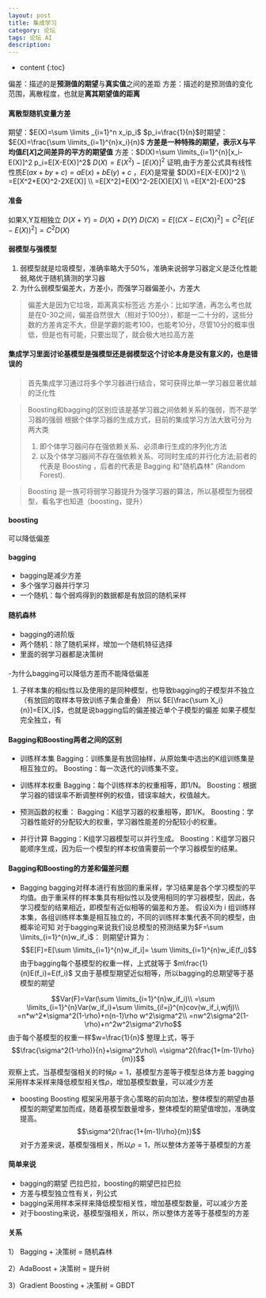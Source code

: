```yaml
---
layout: post
title: 集成学习
category: 论坛
tags: 论坛 AI 
description: 
---
```


* content
{:toc}

偏差：描述的是**预测值的期望**与**真实值**之间的差距
方差：描述的是预测值的变化范围，离散程度，也就是**离其期望值的距离**
#### 离散型随机变量方差
期望：$E(X)=\sum \limits _{i=1}^n x_ip_i$
$p_i=\frac{1}{n}$时期望：$E(X)=\frac{\sum \limits_{i=1}^{n}x_i}{n}$
**方差是一种特殊的期望，表示X与平均值$E[X]$之间差异的平方的期望值**
方差：$D(X)=\sum \limits_{i=1}^{n}[x_i-E(X)]^2 p_i=E[X-E(X)]^2$
$D(X)=E(X^2)-[E(X)]^2$
证明,由于方差公式具有线性性质$E(ax+by+c)=aE(x)+bE(y)+c$ ，$E(X)$是常量
$D(X)=E[X-E(X)]^2 \\
=E[X^2+E(X)^2-2XE(X)] \\
=E[X^2]+E(X)^2-2E(X)E[X] \\
=E[X^2]-E(X)^2$

#### 准备
如果X,Y互相独立
$D(X+Y)=D(X)+D(Y)$
$D(CX)=E[(CX-E(CX))^2]=C^2E[(E-E(X))^2]=C^2D(X)$
#### 弱模型与强模型
1. 弱模型就是垃圾模型，准确率略大于50%，准确来说弱学习器定义是泛化性能弱,略优于随机猜测的学习器
2. 为什么弱模型偏差大，方差小，而强学习器偏差小，方差大
> 偏差大是因为它垃圾，距离真实标签远
> 方差小：比如学渣，再怎么考也就是在0-30之间，偏差自然很大（相对于100分），都是一二十分的，这些分数的方差肯定不大，但是学霸的能考100，也能考10分，尽管10分的概率很低，但是也有可能，只要出现了，就会极大地拉高方差
> 

#### 集成学习里面讨论基模型是强模型还是弱模型这个讨论本身是没有意义的，也是错误的
>首先集成学习通过将多个学习器进行结合，常可获得比单一学习器显著优越的泛化性

>Boosting和bagging的区别应该是基学习器之间依赖关系的强弱，而不是学习器的强弱
>根据个体学习器的生成方式，目前的集成学习方法大致可分为两大类
>1. 即个体学习器问存在强依赖关系、必须串行生成的序列化方法
>2. 以及个体学习器间不存在强依赖关系、可同时生成的并行化方法;前者的代表是 Boosting ，后者的代表是 Bagging 和"随机森林" (Random Forest).

>Boosting 
>是一族可将弱学习器提升为强学习器的算法，所以基模型为弱模型，看名字也知道（boosting，提升）
#### boosting
可以降低偏差
#### bagging
- bagging是减少方差
- 多个强学习器并行学习
- 一个随机：每个弱鸡得到的数据都是有放回的随机采样

#### 随机森林
- bagging的进阶版
- 两个随机：除了随机采样，增加一个随机特征选择
- 里面的弱学习器都是决策树

####
-为什么bagging可以降低方差而不能降低偏差
1. 子样本集的相似性以及使用的是同种模型，也导致bagging的子模型并不独立（有放回的取样本导致训练子集会重叠）
 所以 $E[\frac{\sum X_i}{n}]=E[X_i]$，也就是说bagging后的偏差接近单个子模型的偏差
 如果子模型完全独立，有
 
 
 #### Bagging和Boosting两者之间的区别
-  训练样本集
Bagging：训练集是有放回抽样，从原始集中选出的K组训练集是相互独立的。
Boosting：每一次迭代的训练集不变。

- 训练样本权重
 Bagging：每个训练样本的权重相等，即1/N。
Boosting：根据学习器的错误率不断调整样例的权值，错误率越大，权值越大。

- 预测函数的权重：
Bagging：K组学习器的权重相等，即1/K。
Boosting：学习器性能好的分配较大的权重，学习器性能差的分配较小的权重。

- 并行计算
 Bagging：K组学习器模型可以并行生成。
Boosting：K组学习器只能顺序生成，因为后一个模型的样本权值需要前一个学习器模型的结果。

#### Bagging和Boosting的方差和偏差问题
- Bagging
bagging对样本进行有放回的重采样，学习结果是各个学习模型的平均值。由于重采样的样本集具有相似性以及使用相同的学习器模型，因此，各学习模型的结果相近，即模型有近似相等的偏差和方差。
假设Xi为 i 组训练样本集，各组训练样本集是相互独立的，不同的训练样本集代表不同的模型，由概率论可知
对于bagging来说我们设总模型的预测结果为$F=\sum \limits_{i=1}^{n}w_if_i$：
则期望计算为：
$$E[F]=E[\sum \limits_{i=1}^{n}w_if_i]=
\sum \limits_{i=1}^{n}w_iE(f_i)$$
由于bagging每个基模型的权重一样，上式就等于
$m\frac{1}{n}E(f_i)=E(f_i)$
又由于基模型期望近似相等，所以bagging的总期望等于基模型的期望



$$Var(F)=Var(\sum \limits_{i=1}^{n}w_if_i)\\
=\sum \limits_{i=1}^{n}Var(w_if_i)+\sum \limits_{i!=j}^{n}cov(w_if_i,wjfj)\\
=n*w^2*\sigma^2(1-\rho)+n(n-1)\rho w^2\sigma^2\\
=nw^2\sigma^2(1-\rho)+n^2w^2\sigma^2\rho$$
由于每个基模型的权重一样$w=\frac{1}{n}$
整理上式，等于
$$\frac{\sigma^2(1-\rho)}{n}+\sigma^2\rho\\
=\sigma^2(\frac{1+(m-1)\rho}{m})$$
观察上式，当基模型强相关的时候$\rho=1$，基模型方差等于模型总体方差
bagging采用样本采样来降低模型相关性$\rho$，增加基模型数量，可以减少方差

- boosting
 Boosting 框架采用基于贪心策略的前向加法，整体模型的期望由基模型的期望累加而成，随着基模型数量增多，整体模型的期望值增加，准确度提高。
$$\sigma^2(\frac{1+(m-1)\rho}{m})$$
 对于方差来说，基模型强相关，所以$\rho=1$，所以整体方差等于基模型的方差
 
 #### 简单来说
- bagging的期望 巴拉巴拉，boosting的期望巴拉巴拉
- 方差与模型独立性有关，列公式
- bagging采用样本采样来降低模型相关性，增加基模型数量，可以减少方差
- 对于boosting来说，基模型强相关，所以，所以整体方差等于基模型的方差

#### 关系
1） Bagging + 决策树 = 随机森林

2）AdaBoost + 决策树 = 提升树

3）Gradient Boosting + 决策树 = GBDT